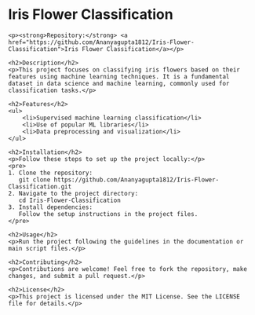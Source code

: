 <!DOCTYPE html>
<html>
<body>
    <h1>Iris Flower Classification</h1>
    
    <p><strong>Repository:</strong> <a href="https://github.com/Ananyagupta1812/Iris-Flower-Classification">Iris Flower Classification</a></p>
    
    <h2>Description</h2>
    <p>This project focuses on classifying iris flowers based on their features using machine learning techniques. It is a fundamental dataset in data science and machine learning, commonly used for classification tasks.</p>
    
    <h2>Features</h2>
    <ul>
        <li>Supervised machine learning classification</li>
        <li>Use of popular ML libraries</li>
        <li>Data preprocessing and visualization</li>
    </ul>
    
    <h2>Installation</h2>
    <p>Follow these steps to set up the project locally:</p>
    <pre>
    1. Clone the repository:
       git clone https://github.com/Ananyagupta1812/Iris-Flower-Classification.git
    2. Navigate to the project directory:
       cd Iris-Flower-Classification
    3. Install dependencies:
       Follow the setup instructions in the project files.
    </pre>
    
    <h2>Usage</h2>
    <p>Run the project following the guidelines in the documentation or main script files.</p>
    
    <h2>Contributing</h2>
    <p>Contributions are welcome! Feel free to fork the repository, make changes, and submit a pull request.</p>
    
    <h2>License</h2>
    <p>This project is licensed under the MIT License. See the LICENSE file for details.</p>
</body>
</html>
